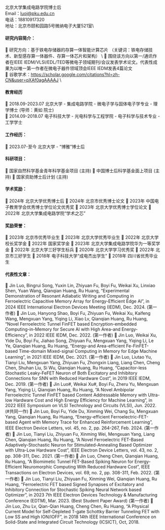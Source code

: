 
北京大学集成电路学院博士后 \
Email：luoj@pku.edu.cn \
电话：18810917320 \
地址：北京市颐和园路5号微纳电子大厦521室\

#### 研究内容简介：
	研究方向：基于铁电存储器的存算一体智能计算芯片 （关键词：铁电存储技术、新型感存算一体器件、存算一体芯片和架构） \ 
	围绕该方向以第一/通讯作者在IEEE IEDM/VLSI/EDL/TED等微电子领域期刊/会议发表学术论文。代表性成果为以唯一第一作者在微电子器件领域顶会IEEE IEDM发表4篇论文 \
	谷歌学术：https://scholar.google.com/citations?hl=zh-CN&user=pXAf0agAAAAJ \


#### 教育经历
	2018.09-2023.07	 北京大学		-  集成电路学院  		- 微电子学与固体电子学专业 	- 理学博士 (导师：黄如 院士) \
	2014.09-2018.07	 电子科技大学 -  光电科学与工程学院 	- 电子科学与技术专业 		- 工学学士


#### 工作经历：
	2023.07-至今		北京大学 	- “博雅”博士后


#### 科研项目：
	国家自然科学基金青年科学基金项目 (主持)
	中国博士后科学基金面上项目 (主持)
	国家资助博士后计划 (主持)

#### 学术奖励：
	2024年 北京大学优秀博士后
	2024年 北京市优秀博士论文
	2023年 中国电子教育学会优秀博士学位论文优秀奖
	2023年 北京大学优秀博士学位论文
	2022年 北京大学集成电路学院“学术之芯”

#### 奖励荣誉：
	2023年 北京市优秀毕业生
	2023年 北京大学优秀毕业生
	2022年 北京大学校长奖学金
	2022年 国家奖学金
	2023年 北京大学集成电路学院华为一等奖学金
	2022年 北京大学三好学生标兵
	2020年 北京大学学习优秀奖
	2022年 北京市三好学生
	2018年 电子科技大学“成电杰出学生”
	2018年 四川省优秀毕业生

#### 代表性文章：
	Jin Luo, Bingrui Song, Yuxin Lin, Zhiyuan Fu, Boyi Fu, Weikai Xu, Linxiao Shen, Yuan Wang, Qianqian Huang, Ru Huang, “Experimental Demonstration of Resonant Adiabatic Writing and Computing in Ferroelectric Capacitive Memory Array for Energy-Efficient Edge AI”, in 2024 IEEE International Electron Devices Meeting (IEDM), Dec. 2024. (第一作者)
	Jin Luo, Hanyong Shao, Boyi Fu, Zhiyuan Fu, Weikai Xu, Kaifeng Wang, Mengxuan Yang, Yiqing Li, Xiao Lv, Qianqian Huang, Ru Huang, “Novel Ferroelectric Tunnel FinFET based Encryption-embedded Computing-in-Memory for Secure AI with High Area-and Energy-Efficiency”, in 2022 IEEE IEDM, Dec. 2022. (第一作者)
	Jin Luo, Weikai Xu, Yide Du, Boyi Fu, Jiahao Song, Zhiyuan Fu, Mengxuan Yang, Yiqing Li, Le Ye, Qianqian Huang, Ru Huang, “Energy-and Area-efficient Fe-FinFET-based Time-domain Mixed-signal Computing in Memory for Edge Machine Learning”, in 2021 IEEE IEDM, Dec. 2021. (第一作者)
	Jin Luo, Liutao Yu, Tianyi Liu, Mengxuan Yang, Zhiyuan Fu, Zhongxin Liang, Liang Chen, Cheng Chen, Shuhan Liu, Si Wu, Qianqian Huang, Ru Huang, “Capacitor-less Stochastic Leaky-FeFET Neuron of Both Excitatory and Inhibitory Connections for SNN with Reduced Hardware Cost”, in 2019 IEEE IEDM, Dec. 2019. (第一作者)
	Jin Luo#, Weikai Xu#, Boyi Fu, Zheru Yu, Mengxuan Yang, Yiqing Li, Qianqian Huang, Ru Huang, “A Novel Ambipolar Ferroelectric Tunnel FinFET based Content Addressable Memory with Ultra-low Hardware Cost and High Energy Efficiency for Machine Learning”, in 2022 IEEE Symposium on VLSI Technology and Circuits (VLSI), Jun. 2022. (#共同一作)
	Jin Luo, Boyi Fu, Yide Du, Xinming Wei, Chang Su, Mengxuan Yang, Qianqian Huang, Ru Huang, “Energy-efficient Ferroelectric-FET-based Agent with Memory Trace for Enhanced Reinforcement Learning”, IEEE Electron Device Letters, vol. 45, no. 2, pp. 264-267, Feb. 2024. (第一作者)
	Jin Luo, Tianyi Liu, Zhiyuan Fu, Xinming Wei, Mengxuan Yang, Liang Chen, Qianqian Huang, Ru Huang, “A Novel Ferroelectric FET-Based Adaptively-Stochastic Neuron for Stimulated-Annealing Based Optimizer with Ultra-Low Hardware Cost”, IEEE Electron Device Letters, vol. 43, no. 2, pp. 308-311, Dec. 2021. (第一作者)
	Jin Luo, Cheng Chen, Qianqian Huang, Ru Huang, “A Biomimetic Tunnel FET-Based Spiking Neuron for Energy-Efficient Neuromorphic Computing With Reduced Hardware Cost”, IEEE Transactions on Electron Devices, vol. 69, no. 2, pp. 308-311, Feb. 2022. (第一作者)
	Jin Luo, Tianyi Liu, Zhiyuan Fu, Xinming Wei, Qianqian Huang, Ru Huang, “Ferroelectric FET based Signed Synapses of Excitatory and Inhibitory Connection for Stochastic Spiking Neural Network based Optimizer”, in 2023 7th IEEE Electron Devices Technology & Manufacturing Conference (EDTM), Mar. 2023. (Best Student Paper Award) (第一作者)
	Jin Luo, Zhu Lv, Qian-Qian Huang, Cheng Chen, Ru Huang, “A Physical Current Model for Self-Depleted T-gate Schottky Barrier Tunneling FET with Low SS and High ION/IOFF”, in 2018 14th IEEE International Conference on Solid-State and Integrated Circuit Technology (ICSICT), Oct, 2018.


